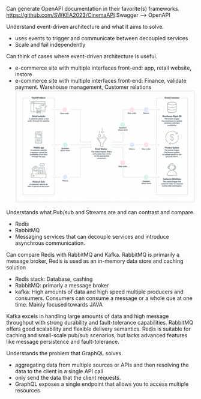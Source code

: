 Can generate OpenAPI documentation in their favorite(s) frameworks.
https://github.com/SWKEA2023/CinemaAPI
Swagger --> OpenAPI

Understand event-driven architecture and what it aims to solve.
- uses events to trigger and communicate between decoupled services
- Scale and fail independently

Can think of cases where event-driven architecture is useful.
- e-commerce site with multiple interfaces front-end: app, retail website, instore 
- e-commerce site with multiple interfaces front-end: Finance, validate payment. Warehouse management, Customer relations
![Alt text](image.png)

Understands what Pub/sub and Streams are and can contrast and compare.
- Redis
- RabbitMQ 
- Messaging services that can decouple services and introduce asynchrous communication. 


Can compare Redis with RabbitMQ and Kafka.
RabbitMQ is primarily a message broker, Redis is used as an in-memory data store and caching solution
- Redis stack: Database, cashing 
- RabbitMQ: primarly a message broker
- kafka: High amounts of data and high speed multiple producers and consumers. Consumers can consume a message or a whole que at one time. Mainly focused towards JAVA 

Kafka excels in handling large amounts of data and high message throughput with strong durability and fault-tolerance capabilities. RabbitMQ offers good scalability and flexible delivery semantics. Redis is suitable for caching and small-scale pub/sub scenarios, but lacks advanced features like message persistence and fault-tolerance.

Understands the problem that GraphQL solves.
- aggregating data from multiple sources or APIs and then resolving the data to the client in a single API call
- only send the data that the client requests.
- GraphQL exposes a single endpoint that allows you to access multiple resources